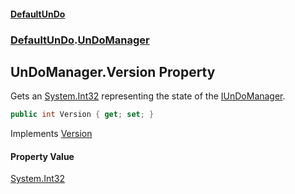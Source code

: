 #### [DefaultUnDo](DefaultUnDo.md 'DefaultUnDo')
### [DefaultUnDo](DefaultUnDo.md#DefaultUnDo 'DefaultUnDo').[UnDoManager](UnDoManager.md 'DefaultUnDo.UnDoManager')

## UnDoManager.Version Property

Gets an [System.Int32](https://docs.microsoft.com/en-us/dotnet/api/System.Int32 'System.Int32') representing the state of the [IUnDoManager](IUnDoManager.md 'DefaultUnDo.IUnDoManager').

```csharp
public int Version { get; set; }
```

Implements [Version](IUnDoManager.Version.md 'DefaultUnDo.IUnDoManager.Version')

#### Property Value
[System.Int32](https://docs.microsoft.com/en-us/dotnet/api/System.Int32 'System.Int32')